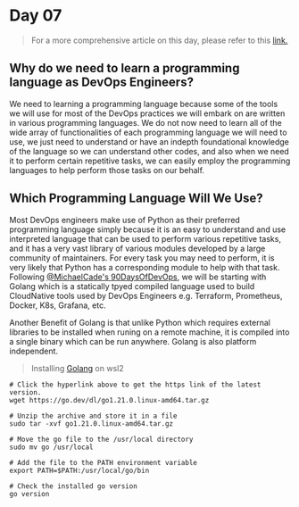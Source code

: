 # Day 07

> For a more comprehensive article on this day, please refer to this [link.](https://github.com/MichaelCade/90DaysOfDevOps/blob/main/2022/Days/day07.md)

## Why do we need to learn a programming language as DevOps Engineers?

We need to learning a programming language because some of the tools we will use for most of the DevOps practices we will embark on are written in various programming languages. We do not now need to learn all of the wide array of functionalities of each programming language we will need to use, we just need to understand or have an indepth foundational knowledge of the language so we can understand other codes, and also when we need it to perform certain repetitive tasks, we can easily employ the programming languages to help perform those tasks on our behalf.

## Which Programming Language Will We Use?

Most DevOps engineers make use of Python as their preferred programming language simply because it is an easy to understand and use interpreted language that can be used to perform various repetitive tasks, and it has a very vast library of various modules developed by a large community of maintainers. For every task you may need to perform, it is very likely that Python has a corresponding module to help with that task. Following [@MichaelCade's 90DaysOfDevOps](https://github.com/MichaelCade/90DaysOfDevOps/blob/main/2022/Days/day07.md), we will be starting with Golang which is a statically tpyed compiled language used to build CloudNative tools used by DevOps Engineers e.g. Terraform, Prometheus, Docker, K8s, Grafana, etc.

Another Benefit of Golang is that unlike Python which requires external libraries to be installed when runing on a remote machine, it is compiled into a single binary which can be run anywhere. Golang is also platform independent.

> Installing [Golang](https://dev.to/deadwin19/how-to-install-golang-on-wslwsl2-2880) on wsl2

``` SHELL
# Click the hyperlink above to get the https link of the latest version.
wget https://go.dev/dl/go1.21.0.linux-amd64.tar.gz

# Unzip the archive and store it in a file
sudo tar -xvf go1.21.0.linux-amd64.tar.gz

# Move the go file to the /usr/local directory
sudo mv go /usr/local

# Add the file to the PATH environment variable
export PATH=$PATH:/usr/local/go/bin

# Check the installed go version
go version
```
